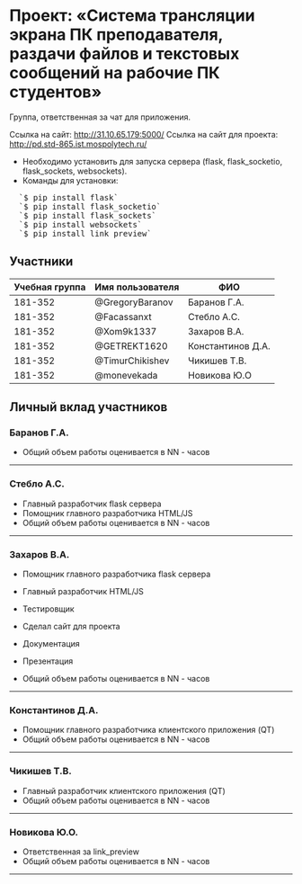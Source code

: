 ﻿# Проект: «Система трансляции экрана ПК преподавателя, раздачи файлов и текстовых сообщений на рабочие ПК студентов»

Группа, ответственная за чат для приложения.

Ссылка на сайт: http://31.10.65.179:5000/
Ссылка на сайт для проекта: http://pd.std-865.ist.mospolytech.ru/

+ Необходимо установить для запуска сервера (flask, flask_socketio, flask_sockets, websockets).
+ Команды для установки:
<pre>
  `$ pip install flask`
  `$ pip install flask_socketio`
  `$ pip install flask_sockets`
  `$ pip install websockets`
  `$ pip install link_preview`
</pre>
## Участники

| Учебная группа | Имя пользователя | ФИО                      |
|----------------|------------------|--------------------------|
| 181-352        | @GregoryBaranov  | Баранов  Г.А.            |
| 181-352        | @Facassanxt      | Стебло А.С.              |
| 181-352        | @Xom9k1337       | Захаров В.А.             |
| 181-352        | @GETREKT1620     | Константинов Д.А.        |
| 181-352        | @TimurChikishev  | Чикишев Т.В.             |
| 181-352        | @monevekada      | Новикова Ю.О             |

## Личный вклад участников

### Баранов Г.А.
+ Общий объем работы оценивается в NN - часов
----
### Стебло А.С.  
+ Главный разработчик flask сервера
+ Помощник главного разработчика HTML/JS 
+ Общий объем работы оценивается в NN - часов
----
### Захаров В.А.
+ Помощник главного разработчика flask сервера
+ Главный разработчик HTML/JS
+ Тестировщик
+ Сделал сайт для проекта

+ Документация
+ Презентация
+ Общий объем работы оценивается в NN - часов
----
### Константинов Д.А.
+ Помощник главного разработчика клиентского приложения (QT)
+ Общий объем работы оценивается в NN - часов
----
### Чикишев Т.В.
+ Главный разработчик клиентского приложения (QT)
+ Общий объем работы оценивается в NN - часов
----
### Новикова Ю.О.
+ Ответственная за link_preview
+ Общий объем работы оценивается в NN - часов
----

